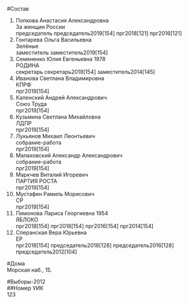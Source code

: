 #Состав  
1. Попкова Анастасия Александровна  
    За женщин России  
    председатель председатель2019[154] прг2018[121] прг2016[121]  
2. Гонтарева Ольга Васильевна  
    Зелёные  
    заместитель заместитель2019[154]  
3. Семененко Юлия Евгеньевна 1978  
    РОДИНА  
    секретарь секретарь2019[154] заместитель2014[145]  
4. Иванова Светлана Владимировна  
    КПРФ  
    прг2019[154]  
5. Каленский Андрей Александрович  
    Союз Труда  
    прг2019[154]  
6. Кузьмина Светлана Михайловна  
    ЛДПР  
    прг2019[154]  
7. Лукьянов Михаил Леонтьевич  
    собрание-работа  
    прг2019[154]  
8. Малаховский Александр Александрович  
    собрание-работа  
    прг2019[154]  
9. Маркчев Виталий Игоревич  
    ПАРТИЯ РОСТА  
    прг2019[154]  
10. Мустафин Рамиль Морисович  
    СР  
    прг2019[154]  
11. Пимонова Лариса Георгиевна 1954  
    ЯБЛОКО  
    прг2018[154] прг2018[154] прг2016[154] прг2014[154]  
12. Сперанская Вера Юрьевна  
    ЕР  
    прг2018[154] председатель2018[128] председатель2016[128] председатель2012[104]  

#Дома  
Морская наб.,   15.  
  
#Выборы-2012  
##Номер УИК  
123  
